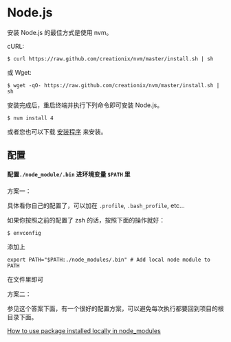 # Node.js

安装 Node.js 的最佳方式是使用 nvm。

cURL:

```
$ curl https://raw.github.com/creationix/nvm/master/install.sh | sh
```

或 Wget:
```
$ wget -qO- https://raw.github.com/creationix/nvm/master/install.sh | sh
```
安装完成后，重启终端并执行下列命令即可安装 Node.js。

```
$ nvm install 4
```

或者您也可以下载 [安装程序](https://nodejs.org/en/) 来安装。

## 配置

#### 配置`./node_module/.bin` 进环境变量 `$PATH` 里

方案一：

具体看你自己的配置了，可以加在 `.profile`, `.bash_profile`, etc...

如果你按照之前的配置了 zsh 的话，按照下面的操作就好：

```
$ envconfig
```
添加上
```
export PATH="$PATH:./node_modules/.bin" # Add local node module to PATH
```
在文件里即可

方案二：

参见这个答案下面，有一个很好的配置方案，可以避免每次执行都要回到项目的根目录下面。

[How to use package installed locally in node_modules](http://stackoverflow.com/questions/9679932/how-to-use-package-installed-locally-in-node-modules)